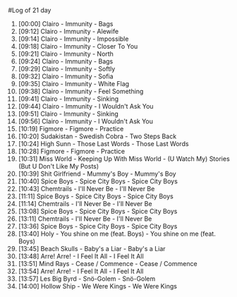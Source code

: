 #Log of 21 day

1. [00:00] Clairo - Immunity - Bags
1. [09:12] Clairo - Immunity - Alewife
1. [09:14] Clairo - Immunity - Impossible
1. [09:18] Clairo - Immunity - Closer To You
1. [09:21] Clairo - Immunity - North
1. [09:24] Clairo - Immunity - Bags
1. [09:29] Clairo - Immunity - Softly
1. [09:32] Clairo - Immunity - Sofia
1. [09:35] Clairo - Immunity - White Flag
1. [09:38] Clairo - Immunity - Feel Something
1. [09:41] Clairo - Immunity - Sinking
1. [09:44] Clairo - Immunity - I Wouldn't Ask You
1. [09:51] Clairo - Immunity - Sinking
1. [09:56] Clairo - Immunity - I Wouldn't Ask You
1. [10:19] Figmore - Figmore - Practice
1. [10:20] Sudakistan - Swedish Cobra - Two Steps Back
1. [10:24] High Sunn - Those Last Words - Those Last Words
1. [10:28] Figmore - Figmore - Practice
1. [10:31] Miss World - Keeping Up With Miss World - (U Watch My) Stories (But U Don't Like My Posts)
1. [10:39] Shit Girlfriend - Mummy's Boy - Mummy's Boy
1. [10:40] Spice Boys - Spice City Boys - Spice City Boys
1. [10:43] Chemtrails - I'll Never Be - I'll Never Be
1. [11:11] Spice Boys - Spice City Boys - Spice City Boys
1. [11:14] Chemtrails - I'll Never Be - I'll Never Be
1. [13:08] Spice Boys - Spice City Boys - Spice City Boys
1. [13:11] Chemtrails - I'll Never Be - I'll Never Be
1. [13:36] Spice Boys - Spice City Boys - Spice City Boys
1. [13:40] Holy - You shine on me (feat. Boys) - You shine on me (feat. Boys)
1. [13:45] Beach Skulls - Baby's a Liar - Baby's a Liar
1. [13:48] Arre! Arre! - I Feel It All - I Feel It All
1. [13:51] Mind Rays - Cease / Commence - Cease / Commence
1. [13:54] Arre! Arre! - I Feel It All - I Feel It All
1. [13:57] Les Big Byrd - Snö-Golem - Snö-Golem
1. [14:00] Hollow Ship - We Were Kings - We Were Kings
